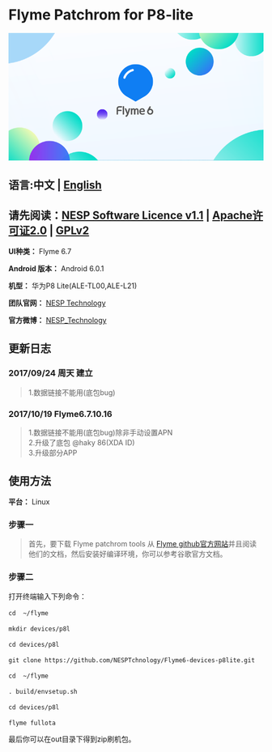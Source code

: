 # Flyme Patchrom for P8-lite
![FlymeOS 6][1]
## 语言:中文 | [English](./README_EN.md)
## 请先阅读：[NESP Software Licence v1.1](./NESL.md) | [Apache许可证2.0](./Apache.md) | [GPLv2](./GPL.md)   

**UI种类：** Flyme 6.7

**Android 版本：** Android 6.0.1

**机型：** 华为P8 Lite(ALE-TL00,ALE-L21)

**团队官网：** [NESP Technology](http://nesp.1g7.net)

**官方微博：**  [NESP_Technology](http://weibo.com/NESPtechnology)

## 更新日志 
### 2017/09/24 周天 建立 
>1.数据链接不能用(底包bug)
### 2017/10/19 Flyme6.7.10.16
>1.数据链接不能用(底包bug)除非手动设置APN  
>2.升级了底包 @haky 86(XDA ID)   
>3.升级部分APP
## 使用方法
**平台：** Linux
### 步骤一
>首先，要下载 Flyme patchrom tools 从 [Flyme github官方网站](https://github.com/Flymeos)并且阅读他们的文档，然后安装好编译环境，你可以参考谷歌官方文档。
### 步骤二
打开终端输入下列命令：   

`cd  ~/flyme`  

`mkdir devices/p8l`  

`cd devices/p8l`  

`git clone https://github.com/NESPTchnology/Flyme6-devices-p8lite.git`   

`cd  ~/flyme`   

`. build/envsetup.sh`   

`cd devices/p8l`   

`flyme fullota`   

最后你可以在out目录下得到zip刷机包。


  [1]: ./images/flyme.png "flyme.png"